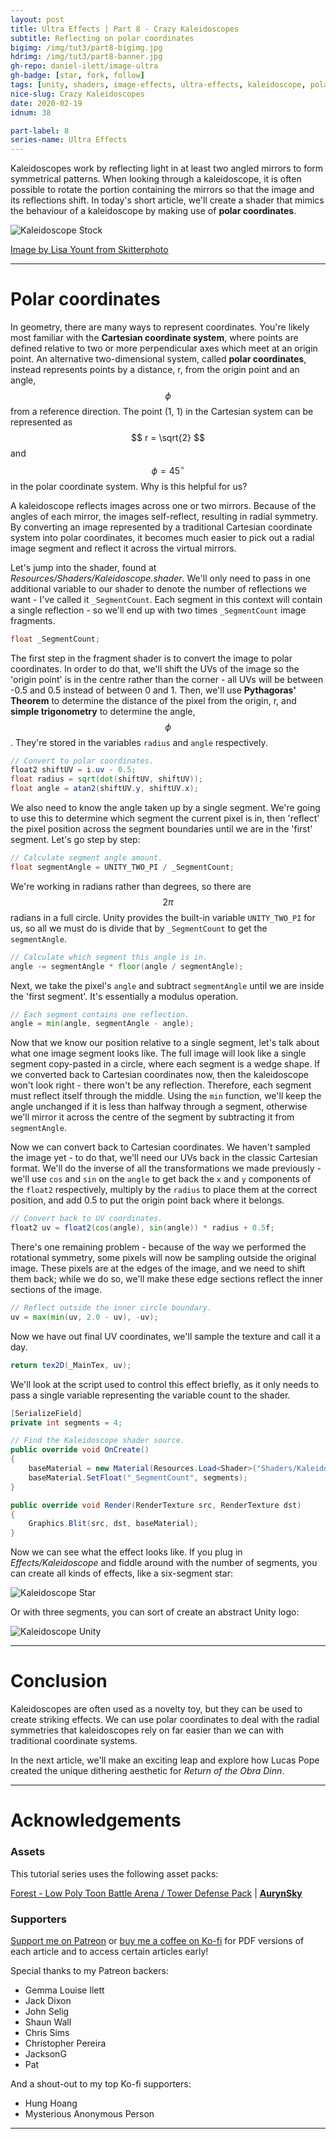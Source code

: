 ```yaml
---
layout: post
title: Ultra Effects | Part 8 - Crazy Kaleidoscopes
subtitle: Reflecting on polar coordinates
bigimg: /img/tut3/part8-bigimg.jpg
hdrimg: /img/tut3/part8-banner.jpg
gh-repo: daniel-ilett/image-ultra
gh-badge: [star, fork, follow]
tags: [unity, shaders, image-effects, ultra-effects, kaleidoscope, polar-coords]
nice-slug: Crazy Kaleidoscopes
date: 2020-02-19
idnum: 38

part-label: 8
series-name: Ultra Effects
---
```


Kaleidoscopes work by reflecting light in at least two angled mirrors to form symmetrical patterns. When looking through a kaleidoscope, it is often possible to rotate the portion containing the mirrors so that the image and its reflections shift. In today's short article, we'll create a shader that mimics the behaviour of a kaleidoscope by making use of **polar coordinates**.

<img data-src="/img/tut3/part8-kaleidoscope-example.jpg" class="center-image lazyload" alt="Kaleidoscope Stock">

[Image by Lisa Yount from Skitterphoto](https://skitterphoto.com/photos/7494/kaleidoscope-design-95)

<hr/>

# Polar coordinates

In geometry, there are many ways to represent coordinates. You're likely most familiar with the **Cartesian coordinate system**, where points are defined relative to two or more perpendicular axes which meet at an origin point. An alternative two-dimensional system, called **polar coordinates**, instead represents points by a distance, r, from the origin point and an angle, $$ \phi $$ from a reference direction. The point (1, 1) in the Cartesian system can be represented as $$ r = \sqrt{2} $$ and $$ \phi = 45^\circ $$ in the polar coordinate system. Why is this helpful for us?

A kaleidoscope reflects images across one or two mirrors. Because of the angles of each mirror, the images self-reflect, resulting in radial symmetry. By converting an image represented by a traditional Cartesian coordinate system into polar coordinates, it becomes much easier to pick out a radial image segment and reflect it across the virtual mirrors.

Let's jump into the shader, found at *Resources/Shaders/Kaleidoscope.shader*. We'll only need to pass in one additional variable to our shader to denote the number of reflections we want - I've called it `_SegmentCount`. Each segment in this context will contain a single reflection - so we'll end up with two times `_SegmentCount` image fragments.

~~~glsl
float _SegmentCount;
~~~

The first step in the fragment shader is to convert the image to polar coordinates. In order to do that, we'll shift the UVs of the image so the 'origin point' is in the centre rather than the corner - all UVs will be between -0.5 and 0.5 instead of between 0 and 1. Then, we'll use **Pythagoras' Theorem** to determine the distance of the pixel from the origin, r, and **simple trigonometry** to determine the angle, $$ \phi $$. They're stored in the variables `radius` and `angle` respectively.

~~~glsl
// Convert to polar coordinates.
float2 shiftUV = i.uv - 0.5;
float radius = sqrt(dot(shiftUV, shiftUV));
float angle = atan2(shiftUV.y, shiftUV.x);
~~~

We also need to know the angle taken up by a single segment. We're going to use this to determine which segment the current pixel is in, then 'reflect' the pixel position across the segment boundaries until we are in the 'first' segment. Let's go step by step:

~~~glsl
// Calculate segment angle amount.
float segmentAngle = UNITY_TWO_PI / _SegmentCount;
~~~

We're working in radians rather than degrees, so there are $$ 2\pi $$ radians in a full circle. Unity provides the built-in variable `UNITY_TWO_PI` for us, so all we must do is divide that by `_SegmentCount` to get the `segmentAngle`.

~~~glsl
// Calculate which segment this angle is in.
angle -= segmentAngle * floor(angle / segmentAngle);
~~~

Next, we take the pixel's `angle` and subtract `segmentAngle` until we are inside the 'first segment'. It's essentially a modulus operation.

~~~glsl
// Each segment contains one reflection.
angle = min(angle, segmentAngle - angle);
~~~

Now that we know our position relative to a single segment, let's talk about what one image segment looks like. The full image will look like a single segment copy-pasted in a circle, where each segment is a wedge shape. If we converted back to Cartesian coordinates now, then the kaleidoscope won't look right - there won't be any reflection. Therefore, each segment must reflect itself through the middle. Using the `min` function, we'll keep the angle unchanged if it is less than halfway through a segment, otherwise we'll mirror it across the centre of the segment by subtracting it from `segmentAngle`.

Now we can convert back to Cartesian coordinates. We haven't sampled the image yet - to do that, we'll need our UVs back in the classic Cartesian format. We'll do the inverse of all the transformations we made previously - we'll use `cos` and `sin` on the `angle` to get back the `x` and `y` components of the `float2` respectively, multiply by the `radius` to place them at the correct position, and add 0.5 to put the origin point back where it belongs.

~~~glsl
// Convert back to UV coordinates.
float2 uv = float2(cos(angle), sin(angle)) * radius + 0.5f;
~~~

There's one remaining problem - because of the way we performed the rotational symmetry, some pixels will now be sampling outside the original image. These pixels are at the edges of the image, and we need to shift them back; while we do so, we'll make these edge sections reflect the inner sections of the image.

~~~glsl
// Reflect outside the inner circle boundary.
uv = max(min(uv, 2.0 - uv), -uv);
~~~

Now we have out final UV coordinates, we'll sample the texture and call it a day.

~~~glsl
return tex2D(_MainTex, uv);
~~~

We'll look at the script used to control this effect briefly, as it only needs to pass a single variable representing the variable count to the shader.

~~~csharp
[SerializeField]
private int segments = 4;

// Find the Kaleidoscope shader source.
public override void OnCreate()
{
    baseMaterial = new Material(Resources.Load<Shader>("Shaders/Kaleidoscope"));
    baseMaterial.SetFloat("_SegmentCount", segments);
}

public override void Render(RenderTexture src, RenderTexture dst)
{
    Graphics.Blit(src, dst, baseMaterial);
}
~~~

Now we can see what the effect looks like. If you plug in *Effects/Kaleidoscope* and fiddle around with the number of segments, you can create all kinds of effects, like a six-segment star:

<img data-src="/img/tut3/part8-kaleidoscope-star.jpg" class="center-image lazyload" alt="Kaleidoscope Star">

Or with three segments, you can sort of create an abstract Unity logo:

<img data-src="/img/tut3/part8-kaleidoscope-unity.jpg" class="center-image lazyload" alt="Kaleidoscope Unity">

<hr/>

# Conclusion

Kaleidoscopes are often used as a novelty toy, but they can be used to create striking effects. We can use polar coordinates to deal with the radial symmetries that kaleidoscopes rely on far easier than we can with traditional coordinate systems.

In the next article, we'll make an exciting leap and explore how Lucas Pope created the unique dithering aesthetic for *Return of the Obra Dinn*.

<hr/>

# Acknowledgements

### Assets

This tutorial series uses the following asset packs:

[Forest - Low Poly Toon Battle Arena / Tower Defense Pack](https://assetstore.unity.com/packages/3d/environments/forest-low-poly-toon-battle-arena-tower-defense-pack-100080) | [**AurynSky**](https://assetstore.unity.com/publishers/17283)

### Supporters

[Support me on Patreon](https://www.patreon.com/danielilett) or [buy me a coffee on Ko-fi](https://ko-fi.com/danielilett) for PDF versions of each article and to access certain articles early!

Special thanks to my Patreon backers:

- Gemma Louise Ilett
- Jack Dixon
- John Selig
- Shaun Wall
- Chris Sims
- Christopher Pereira
- JacksonG
- Pat

And a shout-out to my top Ko-fi supporters:

- Hung Hoang
- Mysterious Anonymous Person

<hr/>
